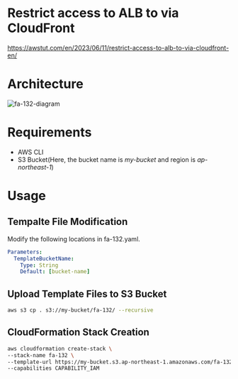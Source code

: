 # Restrict access to ALB to via CloudFront

https://awstut.com/en/2023/06/11/restrict-access-to-alb-to-via-cloudfront-en/

# Architecture

![fa-132-diagram](https://github.com/awstut-an-r/awstut-fa/assets/84276199/2fa5b31d-af3c-43e5-8943-87c37cf315e4)

# Requirements

* AWS CLI
* S3 Bucket(Here, the bucket name is *my-bucket* and region is *ap-northeast-1*)

# Usage

## Tempalte File Modification

Modify the following locations in fa-132.yaml.

```yaml
Parameters:
  TemplateBucketName:
    Type: String
    Default: [bucket-name]
```

## Upload  Template Files to S3 Bucket

```bash
aws s3 cp . s3://my-bucket/fa-132/ --recursive
```

## CloudFormation Stack Creation

```bash
aws cloudformation create-stack \
--stack-name fa-132 \
--template-url https://my-bucket.s3.ap-northeast-1.amazonaws.com/fa-132/fa-132.yaml \
--capabilities CAPABILITY_IAM
```
